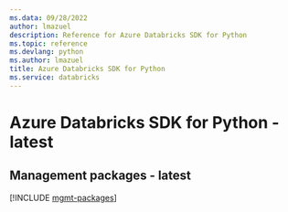 ```yaml
---
ms.data: 09/28/2022
author: lmazuel
description: Reference for Azure Databricks SDK for Python
ms.topic: reference
ms.devlang: python
ms.author: lmazuel
title: Azure Databricks SDK for Python
ms.service: databricks
---
```

# Azure Databricks SDK for Python - latest

## Management packages - latest
[!INCLUDE [mgmt-packages](databricks-mgmt-index.md)]
